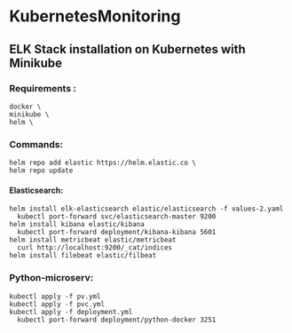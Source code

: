 # KubernetesMonitoring
## ELK Stack installation on Kubernetes with Minikube

### Requirements :
    docker \
    minikube \
    helm \

### Commands: 
    helm repo add elastic https://helm.elastic.co \
    helm repo update
  #### Elasticsearch:
    helm install elk-elasticsearch elastic/elasticsearch -f values-2.yaml
      kubectl port-forward svc/elasticsearch-master 9200
    helm install kibana elastic/kibana
      kubectl port-forward deployment/kibana-kibana 5601
    helm install metricbeat elastic/metricbeat
      curl http://localhost:9200/_cat/indices
    helm install filebeat elastic/filbeat
  ### Python-microserv:
    kubectl apply -f pv.yml
    kubectl apply -f pvc.yml
    kubectl apply -f deployment.yml
      kubectl port-forward deployment/python-docker 3251



